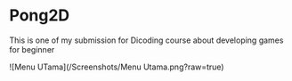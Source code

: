 # Pong2D
 This is one of my submission for Dicoding course about developing  games for beginner
 
![Menu UTama](/Screenshots/Menu Utama.png?raw=true)


